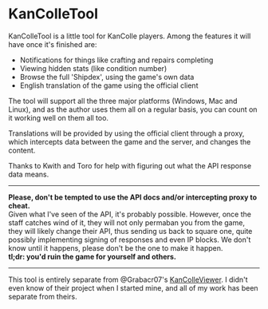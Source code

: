 KanColleTool
============

KanColleTool is a little tool for KanColle players. Among the features it will have once it's finished are:

* Notifications for things like crafting and repairs completing
* Viewing hidden stats (like condition number)
* Browse the full 'Shipdex', using the game's own data
* English translation of the game using the official client

The tool will support all the three major platforms (Windows, Mac and Linux), and as the author uses them all on a regular basis, you can count on it working well on them all too.

Translations will be provided by using the official client through a proxy, which intercepts data between the game and the server, and changes the content.

Thanks to Kwith and Toro for help with figuring out what the API response data means.

---

**Please, don't be tempted to use the API docs and/or intercepting proxy to cheat.**  
Given what I've seen of the API, it's probably possible. However, once the staff catches wind of it, they will not only permaban you from the game, they will likely change their API, thus sending us back to square one, quite possibly implementing signing of responses and even IP blocks. We don't know until it happens, please don't be the one to make it happen.  
**tl;dr: you'd ruin the game for yourself and others.**

---

This tool is entirely separate from @Grabacr07's [KanColleViewer](https://github.com/Grabacr07/KanColleViewer). I didn't even know of their project when I started mine, and all of my work has been separate from theirs.
